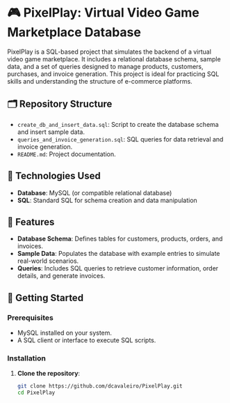 # 🎮 PixelPlay: Virtual Video Game Marketplace Database

PixelPlay is a SQL-based project that simulates the backend of a virtual video game marketplace. It includes a relational database schema, sample data, and a set of queries designed to manage products, customers, purchases, and invoice generation. This project is ideal for practicing SQL skills and understanding the structure of e-commerce platforms.

## 🗂️ Repository Structure

- `create_db_and_insert_data.sql`: Script to create the database schema and insert sample data.
- `queries_and_invoice_generation.sql`: SQL queries for data retrieval and invoice generation.
- `README.md`: Project documentation.

## 🧰 Technologies Used

- **Database**: MySQL (or compatible relational database)
- **SQL**: Standard SQL for schema creation and data manipulation

## 🧾 Features

- **Database Schema**: Defines tables for customers, products, orders, and invoices.
- **Sample Data**: Populates the database with example entries to simulate real-world scenarios.
- **Queries**: Includes SQL queries to retrieve customer information, order details, and generate invoices.

## 🚀 Getting Started

### Prerequisites

- MySQL installed on your system.
- A SQL client or interface to execute SQL scripts.

### Installation

1. **Clone the repository**:
   ```bash
   git clone https://github.com/dcavaleiro/PixelPlay.git
   cd PixelPlay
